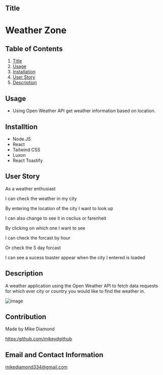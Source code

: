 ## Title

# Weather Zone 


  ## Table of Contents
  1. [Title](#Title)
  2. [Usage](#Usage)
  3. [Installation](#Installtion)
  4. [User Story](#Story)
  5. [Description](#Description)


  ## Usage

  * Using Open Weather API get weather information based on location.

  ## Installtion
  
  * Node.JS
  * React 
  * Tailwind CSS
  * Luxon
  * React Toastify
  
  ## User Story

  As a weather enthusiast
  
  I can check the weather in my city
  
  By entering the location of the city I want to look up
  
  I can also change to see it in ceclius or farenheit
  
  By clicking on which one I want to see
  
  I can check the forcast by hour
  
  Or check the 5 day forcast
  
  I can see a sucess toaster appear when the city I entered is loaded

  ## Description

  A weather application using the Open Weather API to fetch data requests for which ever city or country you would like to find the weather in. 
  
  ![image](https://user-images.githubusercontent.com/94988620/175303754-b26ec5ce-2eb7-44a3-bcf6-9ad012e25d76.png)

  
  ## Contribution

  Made by Mike Diamond
  
  [https:/github.com/mikeydgithub](https:/github.com/mikeydgithub)
  
  ## Email and Contact Information
     
  mikediamond334@gmail.com

  

 
